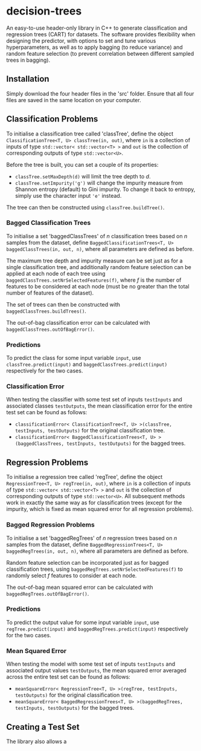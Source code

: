 # decision-trees
An easy-to-use header-only library in C++ to generate classification and regression trees (CART) for datasets. The software provides flexibility when designing the predictor, with options to set and tune various hyperparameters, as well as to apply bagging (to reduce variance) and random feature selection (to prevent correlation between different sampled trees in bagging).

## Installation
Simply download the four header files in the 'src' folder. Ensure that all four files are saved in the same location on your computer.

## Classification Problems
To initialise a classification tree called 'classTree', define the object `ClassificationTree<T, U> classTree(in, out)`, where `in` is a collection of inputs of type `std::vector< std::vector<T> >` and `out` is the collection of corresponding outputs of type `std::vector<U>`. 

Before the tree is built, you can set a couple of its properties:
* `classTree.setMaxDepth(d)` will limit the tree depth to *d*.
* `classTree.setImpurity('g')` will change the impurity measure from Shannon entropy (default) to Gini impurity. To change it back to entropy, simply use the character input `'e'` instead.

The tree can then be constructed using `classTree.buildTree()`.


### Bagged Classification Trees
To initialise a set 'baggedClassTrees' of *n* classification trees based on *n* samples from the dataset, define `BaggedClassificationTrees<T, U> baggedClassTrees(in, out, n)`, where all parameters are defined as before. 

The maximum tree depth and impurity measure can be set just as for a single classification tree, and additionally random feature selection can be applied at each node of each tree using `baggedClassTrees.setNrSelectedFeatures(f)`, where *f* is the number of features to be considered at each node (must be no greater than the total number of features of the dataset). 

The set of trees can then be constructed with `baggedClassTrees.buildTrees()`. 

The out-of-bag classification error can be calculated with `baggedClassTrees.outOfBagError()`.

### Predictions
To predict the class for some input variable `input`, use `classTree.predict(input)` and `baggedClassTrees.predict(input)` respectively for the two cases.

### Classification Error 
When testing the classifier with some test set of inputs `testInputs` and associated classes `testOutputs`, the mean classification error for the entire test set can be found as follows:
* `classificationError< ClassificationTree<T, U> >(classTree, testInputs, testOutputs)` for the original classification tree.
* `classificationError< BaggedClassificationTrees<T, U> >(baggedClassTrees, testInputs, testOutputs)` for the bagged trees.


## Regression Problems
To initialise a regression tree called 'regTree', define the object `RegressionTree<T, U> regTree(in, out)`, where `in` is a collection of inputs of type `std::vector< std::vector<T> >` and `out` is the collection of corresponding outputs of type `std::vector<U>`. All subsequent methods work in exactly the same way as for classification trees (except for the impurity, which is fixed as mean squared error for all regression problems).


### Bagged Regression Problems
To initialise a set 'baggedRegTrees' of *n* regression trees based on *n* samples from the dataset, define `BaggedRegressionTrees<T, U> baggedRegTrees(in, out, n)`, where all parameters are defined as before. 

Random feature selection can be incorporated just as for bagged classification trees, using `baggedRegTrees.setNrSelectedFeatures(f)` to randomly select *f* features to consider at each node.

The out-of-bag mean squared error can be calculated with `baggedRegTrees.outOfBagError()`.

### Predictions
To predict the output value for some input variable `input`, use `regTree.predict(input)` and `baggedRegTrees.predict(input)` respectively for the two cases.

### Mean Squared Error
When testing the model with some test set of inputs `testInputs` and associated output values `testOutputs`, the mean squared error averaged across the entire test set can be found as follows:
* `meanSquareError< RegressionTree<T, U> >(regTree, testInputs, testOutputs)` for the original classification tree.
* `meanSquareError< BaggedRegressionTrees<T, U> >(baggedRegTrees, testInputs, testOutputs)` for the bagged trees.


## Creating a Test Set
The library also allows a 

